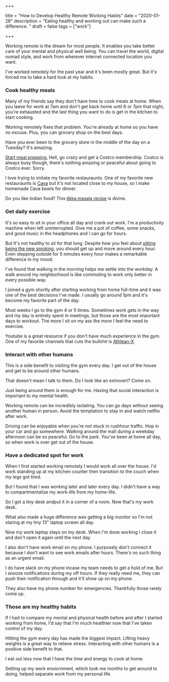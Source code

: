 +++

title = "How to Develop Healthy Remote Working Habits"
date = "2020-01-28"
description = "Eating healthy and working out can make such a difference. "
draft = false
tags = ["work"]

+++

Working remote is the dream for most people. It enables you take better care of your mental and physical well being. You can travel the world, digital nomad style, and work from wherever internet connected location you want. 

I've worked remotely for the past year and it's been mostly great. But it's forced me to take a hard look at my habits. 

### Cook healthy meals

Many of my friends say they don't have time to cook meals at home. When you laeve for work at 7am and don't get back home until 6 or 7pm that night, you're exhausted and the last thing you want to do is get in the kitchen to start cooking. 

Working remotely fixes that problem. You're already at home so you have no excuse. Plus, you can grocery shop on the best days. 

Have you ever been to the grocery store in the middle of the day on a Tuesday? It's amazing.

[Start meal prepping.](https://www.budgetbytes.com/meal-prep-101-a-beginners-guide/) Hell, go crazy and get a Costco membership. Costco is always busy though, there's nothing amazing or peaceful about going to Costco ever. Sorry. 

I love trying to imitate my favorite restauraunts. One of my favorite new restauraunts is [Cava](https://cava.com/) but it's not located close to my house, so I make homemade Cava bowls for dinner. 

Do you like Indian food? This [tikka masala recipe](https://www.allrecipes.com/recipe/228293/curry-stand-chicken-tikka-masala-sauce/) is divine. 

### Get daily exercise

It's so easy to sit in your office all day and crank out work. I'm a productivity machine when left uninterrupted. Give me a pot of coffee, some snacks, and good music in the headphones and I can go for hours.

But It's not healthy to sit for that long. Despite how you feel about [sitting being the new smoking](https://hvmn.com/blog/nutrition/is-sitting-really-the-new-smoking), you should get up and move around every hour. Even stepping outside for 5 minutes every hour makes a remarkable difference in my mood. 

I've found that walking in the morning helps me settle into the workday. A walk around my neighborhood is like commuting to work only better in every possible way. 

I joined a gym shortly after starting working from home full-time and it was one of the best decisions I've made. I usually go around 1pm and it's become my favorite part of the day.

Most weeks I go to the gym 4 or 5 times. Sometimes work gets in the way and my day is entirely spent in meetings, but those are the most important days to workout. The more I sit on my ass the more I feel the need to exercise. 

Youtube is a great resource if you don't have much experience in the gym. One of my favorite channels that cuts the bullshit is [Athlean-X](https://www.youtube.com/watch?v=R6gZoAzAhCg).

### Interact with other humans

This is a side benefit to visiting the gym every day. I get out of the house and get to be around other humans.

That doesn't mean I talk to them. Do I look like an extrovert? Come on. 

Just being around them is enough for me. Having that social interaction is important to my mental health. 

Working remote can be incredibly isolating. You can go days without seeing another human in person. Avoid the temptation to stay in and watch netflix after work.

Driving can be enjoyable when you're not stuck in rushhour traffic. Hop in your car and go somewhere.  Walking around the mall during a weekday afternoon can be so peaceful. Go to the park. You've been at home all day, so when work is over get out of the house. 

### Have a dedicated spot for work

When I first started working remotely I would work all over the house. I'd work standing up at my kitchen counter then transition to the couch when my legs got tired. 

But I found that I was working later and later every day. I didn't have a way to compartmentalize my work-life from my home-life.

So I got a tiny desk andput it in a corner of a room. Now that's my work desk.

What also made a huge difference was getting a big monitor so I'm not staring at my tiny 13" laptop screen all day.

Now my work laptop stays on my desk. When I'm done working I close it and don't open it again until the next day. 

I also don't have work email on my phone. I purposely don't connect it because I don't want to see work emails after hours. There's no such thing as an urgent email. 

I do have slack on my phone incase my team needs to get a hold of me. But I snooze notifications during my off hours. If they really need me, they can push their notification through and it'll show up on my phone.

They also have my phone number for emergencies. Thankfully those rarely come up. 

### Those are my healthy habits

If I had to compare my mental and physical health before and after I started working from home, I'd say that I'm much healthier now that I've taken control of my day.

Hitting the gym every day has made the biggest impact. Lifting heavy weights is a great way to relieve stress. Interacting with other humans is a positive side benefit to that.

I eat out less now that I have the time and energy to cook at home. 

Setting up my work enviornment, which took me months to get around to doing, helped separate work from my personal life. 